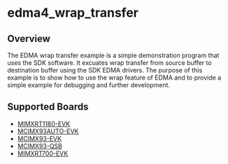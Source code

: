 # edma4_wrap_transfer

## Overview
The EDMA wrap transfer example is a simple demonstration program that uses the SDK software.
It excuates wrap transfer from source buffer to destination buffer using the SDK EDMA drivers.
The purpose of this example is to show how to use the wrap feature of EDMA and to provide a simple example for
debugging and further development.

## Supported Boards
- [MIMXRT1180-EVK](../../../_boards/evkmimxrt1180/driver_examples/edma4/wrap_transfer/example_board_readme.md)
- [MCIMX93AUTO-EVK](../../../_boards/mcimx93autoevk/driver_examples/edma4/wrap_transfer/example_board_readme.md)
- [MCIMX93-EVK](../../../_boards/mcimx93evk/driver_examples/edma4/wrap_transfer/example_board_readme.md)
- [MCIMX93-QSB](../../../_boards/mcimx93qsb/driver_examples/edma4/wrap_transfer/example_board_readme.md)
- [MIMXRT700-EVK](../../../_boards/mimxrt700evk/driver_examples/edma4/wrap_transfer/example_board_readme.md)
